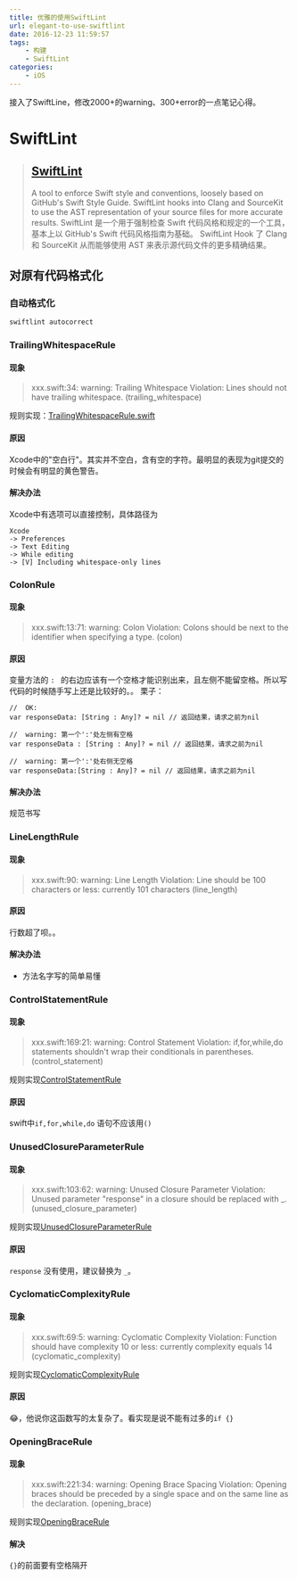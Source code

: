 ```yaml
---
title: 优雅的使用SwiftLint
url: elegant-to-use-swiftlint
date: 2016-12-23 11:59:57
tags:
    - 构建
    - SwiftLint
categories:
    - iOS
---
```


接入了SwiftLine，修改2000+的warning、300+error的一点笔记心得。

<!--more-->

# SwiftLint

  > ## [SwiftLint](https://github.com/realm/SwiftLint)
  > A tool to enforce Swift style and conventions, loosely based on GitHub's Swift Style Guide.
  SwiftLint hooks into Clang and SourceKit to use the AST representation of your source files for more accurate results.
  SwiftLint 是一个用于强制检查 Swift 代码风格和规定的一个工具，基本上以 GitHub's Swift 代码风格指南为基础。
  SwiftLint Hook 了 Clang 和 SourceKit 从而能够使用 AST 来表示源代码文件的更多精确结果。
  
## 对原有代码格式化

### 自动格式化
  ```bash
  swiftlint autocorrect
  ```

### TrailingWhitespaceRule

#### 现象
  > xxx.swift:34: warning: Trailing Whitespace Violation: Lines should not have trailing whitespace. (trailing_whitespace)
  
  规则实现：[TrailingWhitespaceRule.swift](https://github.com/realm/SwiftLint/blob/master/Source/SwiftLintFramework/Rules/TrailingWhitespaceRule.swift)
  
#### 原因
  Xcode中的"空白行"。其实并不空白，含有空的字符。最明显的表现为git提交的时候会有明显的黄色警告。

#### 解决办法
  Xcode中有选项可以直接控制，具体路径为
  ```
  Xcode 
  -> Preferences
  -> Text Editing
  -> While editing
  -> [V] Including whitespace-only lines
  ```
  
### ColonRule

#### 现象
  > xxx.swift:13:71: warning: Colon Violation: Colons should be next to the identifier when specifying a type. (colon)
  
#### 原因
  变量方法的 `: ` 的右边应该有一个空格才能识别出来，且左侧不能留空格。所以写代码的时候随手写上还是比较好的。。
  栗子：
  ```
  //  OK:
  var responseData: [String : Any]? = nil // 返回结果，请求之前为nil

  //  warning: 第一个':'处左侧有空格
  var responseData : [String : Any]? = nil // 返回结果，请求之前为nil
  
  //  warning: 第一个':'处右侧无空格
  var responseData:[String : Any]? = nil // 返回结果，请求之前为nil
  ```

#### 解决办法
  规范书写
  
### LineLengthRule

#### 现象
  > xxx.swift:90: warning: Line Length Violation: Line should be 100 characters or less: currently 101 characters (line_length)
  
#### 原因
  行数超了呗。。
  
#### 解决办法
  - 方法名字写的简单易懂
  
### ControlStatementRule

#### 现象
  > xxx.swift:169:21: warning: Control Statement Violation: if,for,while,do statements shouldn't wrap their conditionals in parentheses. (control_statement)
  
  规则实现[ControlStatementRule](https://github.com/realm/SwiftLint/blob/master/Source/SwiftLintFramework/Rules/ControlStatementRule.swift)
  
#### 原因
  swift中`if,for,while,do` 语句不应该用`()`


### UnusedClosureParameterRule

#### 现象
  > xxx.swift:103:62: warning: Unused Closure Parameter Violation: Unused parameter "response" in a closure should be replaced with _. (unused_closure_parameter)

  规则实现[UnusedClosureParameterRule](https://github.com/realm/SwiftLint/blob/master/Source/SwiftLintFramework/Rules/UnusedClosureParameterRule.swift)

#### 原因
  `response` 没有使用，建议替换为 `_`。
  
### CyclomaticComplexityRule

#### 现象
  > xxx.swift:69:5: warning: Cyclomatic Complexity Violation: Function should have complexity 10 or less: currently complexity equals 14 (cyclomatic_complexity)
  
  规则实现[CyclomaticComplexityRule](https://github.com/realm/SwiftLint/blob/master/Source/SwiftLintFramework/Rules/CyclomaticComplexityRule.swift)

#### 原因
  😂，他说你这函数写的太复杂了。看实现是说不能有过多的`if {}`
  

### OpeningBraceRule

#### 现象
  > xxx.swift:221:34: warning: Opening Brace Spacing Violation: Opening braces should be preceded by a single space and on the same line as the declaration. (opening_brace)
  
  规则实现[OpeningBraceRule](https://github.com/realm/SwiftLint/blob/master/Source/SwiftLintFramework/Rules/OpeningBraceRule.swift)
  
#### 解决
  `{}`的前面要有空格隔开
